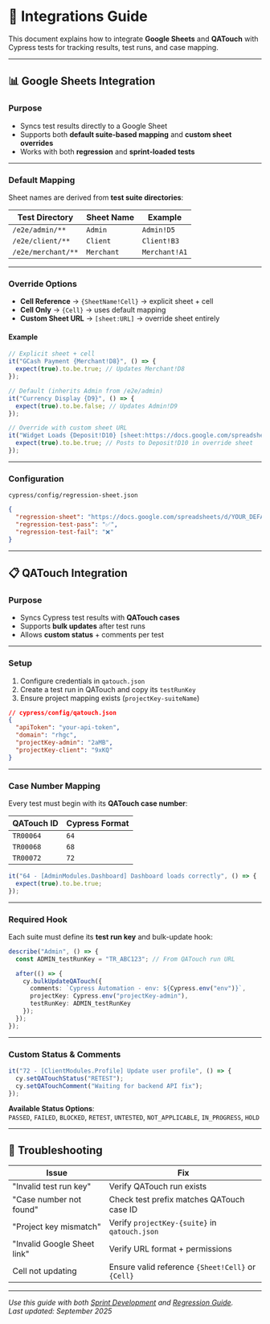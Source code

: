 # 🔗 Integrations Guide

This document explains how to integrate **Google Sheets** and **QATouch** with Cypress tests for tracking results, test runs, and case mapping.

---

## 📊 Google Sheets Integration

### Purpose
- Syncs test results directly to a Google Sheet  
- Supports both **default suite-based mapping** and **custom sheet overrides**  
- Works with both **regression** and **sprint-loaded tests**

---

### Default Mapping
Sheet names are derived from **test suite directories**:

| Test Directory      | Sheet Name | Example     |
| ------------------- | ---------- | ----------- |
| `/e2e/admin/**`     | `Admin`    | `Admin!D5`  |
| `/e2e/client/**`    | `Client`   | `Client!B3` |
| `/e2e/merchant/**`  | `Merchant` | `Merchant!A1` |

---

### Override Options
- **Cell Reference** → `{SheetName!Cell}` → explicit sheet + cell  
- **Cell Only** → `{Cell}` → uses default mapping  
- **Custom Sheet URL** → `[sheet:URL]` → override sheet entirely  

#### Example
```typescript
// Explicit sheet + cell
it("GCash Payment {Merchant!D8}", () => {
  expect(true).to.be.true; // Updates Merchant!D8
});

// Default (inherits Admin from /e2e/admin)
it("Currency Display {D9}", () => {
  expect(true).to.be.false; // Updates Admin!D9
});

// Override with custom sheet URL
it("Widget Loads {Deposit!D10} [sheet:https://docs.google.com/spreadsheets/d/CUSTOM_ID/]", () => {
  expect(true).to.be.true; // Posts to Deposit!D10 in override sheet
});
```

---

### Configuration
`cypress/config/regression-sheet.json`
```json
{
  "regression-sheet": "https://docs.google.com/spreadsheets/d/YOUR_DEFAULT_SHEET_ID/",
  "regression-test-pass": "✅",
  "regression-test-fail": "❌"
}
```

---

## 📋 QATouch Integration

### Purpose
- Syncs Cypress test results with **QATouch cases**  
- Supports **bulk updates** after test runs  
- Allows **custom status** + comments per test  

---

### Setup
1. Configure credentials in `qatouch.json`  
2. Create a test run in QATouch and copy its `testRunKey`  
3. Ensure project mapping exists (`projectKey-suiteName`)  

```json
// cypress/config/qatouch.json
{
  "apiToken": "your-api-token",
  "domain": "rhgc",
  "projectKey-admin": "2aMB",
  "projectKey-client": "9xKQ"
}
```

---

### Case Number Mapping
Every test must begin with its **QATouch case number**:

| QATouch ID | Cypress Format |
| ---------- | -------------- |
| `TR00064`  | `64`           |
| `TR00068`  | `68`           |
| `TR00072`  | `72`           |

```typescript
it("64 - [AdminModules.Dashboard] Dashboard loads correctly", () => {
  expect(true).to.be.true;
});
```

---

### Required Hook
Each suite must define its **test run key** and bulk-update hook:

```typescript
describe("Admin", () => {
  const ADMIN_testRunKey = "TR_ABC123"; // From QATouch run URL

  after(() => {
    cy.bulkUpdateQATouch({
      comments: `Cypress Automation - env: ${Cypress.env("env")}`,
      projectKey: Cypress.env("projectKey-admin"),
      testRunKey: ADMIN_testRunKey
    });
  });
});
```

---

### Custom Status & Comments
```typescript
it("72 - [ClientModules.Profile] Update user profile", () => {
  cy.setQATouchStatus("RETEST");
  cy.setQATouchComment("Waiting for backend API fix");
});
```

**Available Status Options**:  
`PASSED`, `FAILED`, `BLOCKED`, `RETEST`, `UNTESTED`, `NOT_APPLICABLE`, `IN_PROGRESS`, `HOLD`

---

## 🐞 Troubleshooting

| Issue                     | Fix |
| -------------------------- | --- |
| "Invalid test run key"     | Verify QATouch run exists |
| "Case number not found"    | Check test prefix matches QATouch case ID |
| "Project key mismatch"     | Verify `projectKey-{suite}` in `qatouch.json` |
| "Invalid Google Sheet link"| Verify URL format + permissions |
| Cell not updating          | Ensure valid reference `{Sheet!Cell}` or `{Cell}` |

---

*Use this guide with both [Sprint Development](./sprint.md) and [Regression Guide](./regression.md).*  
*Last updated: September 2025*